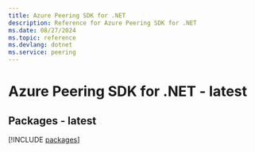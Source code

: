 ```yaml
---
title: Azure Peering SDK for .NET
description: Reference for Azure Peering SDK for .NET
ms.date: 08/27/2024
ms.topic: reference
ms.devlang: dotnet
ms.service: peering
---
```

# Azure Peering SDK for .NET - latest
## Packages - latest
[!INCLUDE [packages](peering-index.md)]
